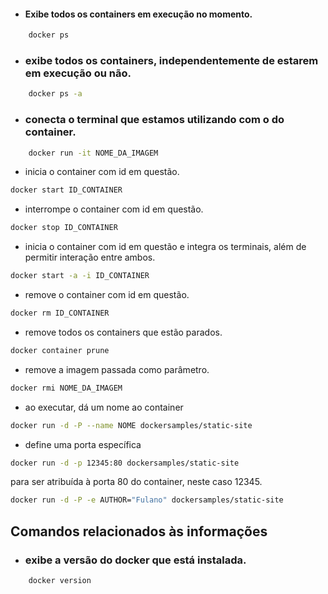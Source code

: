 - #### Exibe todos os containers em execução no momento.
```bash
    docker ps
```
- ### exibe todos os containers, independentemente de estarem em execução ou não.
```bash
    docker ps -a 
```
- ### conecta o terminal que estamos utilizando com o do container.
```bash
    docker run -it NOME_DA_IMAGEM 
```
- inicia o container com id em questão.
```bash
docker start ID_CONTAINER 
```
 - interrompe o container com id em questão.
```bash
docker stop ID_CONTAINER
```
- inicia o container com id em questão e integra 
os terminais, além de permitir interação entre ambos.
```bash
docker start -a -i ID_CONTAINER 
```
- remove o container com id em questão.
```bash
docker rm ID_CONTAINER 
```
- remove todos os containers que estão parados.
```bash
docker container prune 
```
- remove a imagem passada como parâmetro.
```bash
docker rmi NOME_DA_IMAGEM 
```
- ao executar, dá um nome ao container
```bash
docker run -d -P --name NOME dockersamples/static-site 
```
- define uma porta específica 
```bash
docker run -d -p 12345:80 dockersamples/static-site
``` 
para ser atribuída à porta 80 do container, neste caso 12345.
```bash
docker run -d -P -e AUTHOR="Fulano" dockersamples/static-site 
```

## Comandos relacionados às informações
- ### exibe a versão do docker que está instalada.
```bash
    docker version 
```